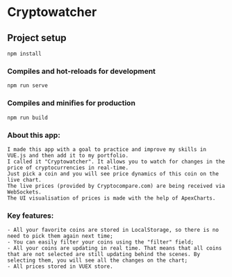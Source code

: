 # Cryptowatcher

## Project setup
```
npm install
```

### Compiles and hot-reloads for development
```
npm run serve
```

### Compiles and minifies for production
```
npm run build
```

### About this app:
```
I made this app with a goal to practice and improve my skills in VUE.js and then add it to my portfolio. 
I called it "Cryptowatcher". It allows you to watch for changes in the price of cryptocurrencies in real-time. 
Just pick a coin and you will see price dynamics of this coin on the live chart. 
The live prices (provided by Cryptocompare.com) are being received via WebSockets. 
The UI visualisation of prices is made with the help of ApexCharts.
```

### Key features:
```
- All your favorite coins are stored in LocalStorage, so there is no need to pick them again next time;
- You can easily filter your coins using the "filter" field;
- All your coins are updating in real time. That means that all coins that are not selected are still updating behind the scenes. By selecting them, you will see all the changes on the chart;
- All prices stored in VUEX store.
```
